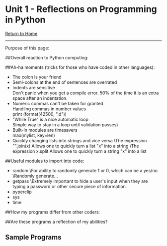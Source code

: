 # Unit 1 - Reflections on Programming in Python
[Return to Home](https://angie-gh.github.io/adix.github.io/)


*********************************************************************************** 


Purpose of this page:

##Overall reaction to Python computing:

##Ah-ha moments (tricks for those who have coded in other languages):
- The colon is your friend
- Semi-colons at the end of sentences are overrated
- Indents are sensitive
	<br/>Don't panic when you get a compile error.  50% of the time it is an extra space after an indentation.
- Numeric commas can't be taken for granted
	<br/>Handling commas in number values
	<br/>print (format(42500, ",d"))
- "While True" is a nice automatic loop
	<br/>Simple way to stay in a loop until validation passes)
- Built-In modules are timesavers
	<br/>max(mylist, key=len)
- Quickly changing lists into strings and vice versa
	\The expression "".join(x)    Allows one to quickly turn a list "x" into a string
	\The expression x.split    Allows one to quickly turn a string "x" into a list

##Useful modules to import into code:
- random
	\For ability to randomly generate 1 or 0, which can be a yes/no 
	\Randomly generate...
- getpass
	\Extremely important to hide a user's input when they are typing a password or other secure piece of information.
- pyperclip
- sys
- time

##How my programs differ from other coders:

##Are these programs a reflection of my abilities?

## Sample Programs






